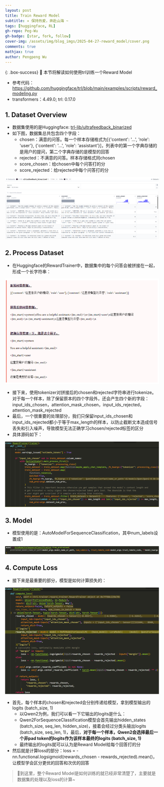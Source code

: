 ```yaml
---
layout: post
title: Train Reward Model
subtitle: ✈️ 保持热爱，奔赴山海 ~
tags: [huggingface, RL]
gh-repo: Peg-Wu
gh-badge: [star, fork, follow]
cover-img: /assets/img/blog_imgs/2025-04-27-reward_model/cover.png
comments: true
mathjax: true
author: Pengpeng Wu
---
```


{: .box-success}
🎈 本节将解读如何使用trl训练一个Reward Model

- 参考代码：https://github.com/huggingface/trl/blob/main/examples/scripts/reward_modeling.py
- transformers：4.49.0; trl: 0.17.0

## 1. Dataset Overview

- 数据集使用的是Huggingface: [trl-lib/ultrafeedback_binarized](https://huggingface.co/datasets/trl-lib/ultrafeedback_binarized)
- 如下图，数据集总共包含四个字段：
  - chosen：满意的问答。每一个样本存储格式为[{'content': '...', 'role': 'user'}, {'content': '...', 'role': 'assistant'}]，列表中的第一个字典存储的是用户的提问，第二个字典存储的是模型的回答
  - rejected：不满意的问答。样本存储格式同chosen
  - score_chosen：给chosen中每个问答打的分
  - score_rejected：给rejected中每个问答打的分

![dataset](/assets/img/blog_imgs/2025-04-27-reward_model/dataset.png)

## 2. Process Dataset

- 在Huggingface的RewardTrainer中，数据集中的每个问答会被拼接在一起，形成一个长字符串：

![data_organization](/assets/img/blog_imgs/2025-04-27-reward_model/insert.png)

- 接下来，使用tokenizer对拼接后的chosen和rejected字符串进行tokenize。对于每一个样本，除了保留原本的四个字段外，还会产生四个新的字段：input_ids_chosen，attention_mask_chosen，input_ids_rejected，attention_mask_rejected
- 最后，一个很重要的处理部分，我们只保留input_ids_chosen和input_ids_rejected都小于等于max_length的样本，以防止截断文本造成信号丢失和引入噪声，导致模型无法正确学习chosen/rejected标签的区分
- 具体源码如下：

![process_dataset_code](/assets/img/blog_imgs/2025-04-27-reward_model/process_dataset_code.png)

## 3. Model

- 模型使用的是：AutoModelForSequenceClassification，其中num_labels设置成1

![model_code](/assets/img/blog_imgs/2025-04-27-reward_model/model_code.png)

## 4. Compute Loss

- 接下来是最重要的部分，模型是如何计算损失的：

![compute_loss_code](/assets/img/blog_imgs/2025-04-27-reward_model/compute_loss_code.png)

- 首先，每个样本的chosen和rejected会分别传递给模型，拿到模型输出的logits (batch_size, 1)
  - 以Qwen2为例，我们可以看一下它输出的logits是什么：
  - Qwen2ForSequenceClassification模型会首先输出hidden_states (batch_size, seq_len, hidden_size)，接着会经过分类头输出logits (batch_size, seq_len, 1)，最后，**对于每一个样本，Qwen2会选择最后一个非pad token的logits作为该样本最终的logits (batch_size, 1)**
  - 最终输出的logits就可以认为是Reward Model给每个回答打的分
- 然后就是计算loss的部分：loss = -nn.functional.logsigmoid(rewards_chosen - rewards_rejected).mean()，让模型学会区分更优的回答和次优的回答



> 🎈到这里，整个Reward Model是如何训练的就已经非常清楚了，主要就是数据集的处理以及loss的计算~

